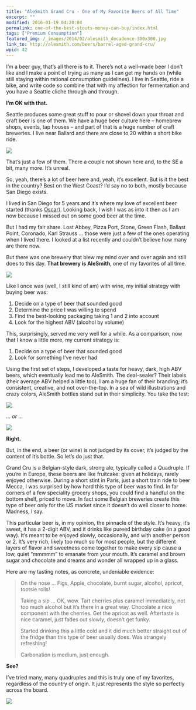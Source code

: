 ```yaml
---
title: "AleSmith Grand Cru - One of My Favorite Beers of All Time"
excerpt: ""
modified: 2016-01-19 04:20:04
permalink: one-of-the-best-stouts-money-can-buy/index.html
tags: ["Premium Consumption"]
featured_img: /_images/2014/02/alesmith_decadence-300x300.jpg
link_to: http://alesmith.com/beers/barrel-aged-grand-cru/
wpid: 42
---
```



I’m a beer guy, that’s all there is to it. There’s not a well-made beer I don’t like and I make a point of trying as many as I can get my hands on (while still staying within rational consumption guidelines). I live in Seattle, ride a bike, and write code so combine that with my affection for fermentation and you have a Seattle cliche through and through.

**I’m OK with that.**

Seattle produces some great stuff to pour or shovel down your throat and craft beer is one of them. We have a huge beer culture here – homebrew shops, events, tap houses – and part of that is a huge number of craft breweries. I live near Ballard and there are close to 20 within a short bike ride.

![](/_images/2014/02/Screenshot-2015-01-03-09.51.29.png)

That’s just a few of them. There a couple not shown here and, to the SE a bit, many more. It’s unreal.

So, yeah, there’s a lot of beer here and, yeah, it’s excellent. But is it the best in the country? Best on the West Coast? I’d say no to both, mostly because San Diego exists.

I lived in San Diego for 5 years and it’s where my love of excellent beer started (thanks [Oscar](http://instagram.com/peopleofthesun)). Looking back, I wish I was as into it then as I am now because I missed out on some good beer at the time.

But I had my fair share. Lost Abbey, Pizza Port, Stone, Green Flash, Ballast Point, Coronado, Karl Strauss … those were just a few of the ones operating when I lived there. I looked at a list recently and couldn’t believe how many are there now.

But there was one brewery that blew my mind over and over again and still does to this day. **That brewery is AleSmith**, one of my favorites of all time.

![](/_images/2014/02/140.jpg)

Like I once was (well, I still kind of am) with wine, my initial strategy with buying beer was:

1. Decide on a type of beer that sounded good
2. Determine the price I was willing to spend
3. Find the best-looking packaging taking 1 and 2 into account
4. Look for the highest ABV (alcohol by volume)

This, surprisingly, served me very well for a while. As a comparison, now that I know a little more, my current strategy is:

1. Decide on a type of beer that sounded good
2. Look for something I’ve never had

Using the first set of steps, I developed a taste for heavy, dark, high ABV beers, which eventually lead me to AleSmith. The deal-sealer? Their labels (their average ABV helped a little too). I am a huge fan of their branding; it’s consistent, creative, and not over-the-top. In a sea of wild illustrations and crazy colors, AleSmith bottles stand out in their simplicity. You take the test:

![](/_images/2014/02/alesmith_decadence.jpg)

*… or …*

![](/_images/2014/02/317cd522e4ad43715a8d697eed160412.jpg)

**Right.**

But, in the end, a beer (or wine) is not judged by its cover, it’s judged by the content of it’s bottle. So let’s do just that.

Grand Cru is a Belgian-style dark, strong ale, typically called a Quadruple. If you’re in Europe, these beers are like fruitcake: given at holidays, rarely enjoyed otherwise. During a short stint in Paris, just a short train ride to beer Mecca, I was surprised by how hard this type of beer was to find. In far corners of a few speciality grocery shops, you could find a handful on the bottom shelf, priced to move. In fact some Belgian breweries create this type of beer only for the US market since it doesn’t do well closer to home. Madness, I say.

This particular beer is, in my opinion, the pinnacle of the style. It’s heavy, it’s sweet, it has a 2-digit ABV, and it drinks like pureed birthday cake (in a good way). It’s meant to be enjoyed slowly, occasionally, and with another person or 2. It’s very rich, likely too much so for most people, but the different layers of flavor and sweetness come together to make every sip cause a low, quiet “mmmmm” to emanate from your mouth. It’s caramel and brown sugar and chocolate and dreams and wonder all wrapped up in a glass.

Here are my tasting notes, as concrete, undeniable evidence:

> On the nose … Figs, Apple, chocolate, burnt sugar, alcohol, apricot, tootsie rolls!
>
> Taking a sip … OK, wow. Tart cherries plus caramel immediately, not too much alcohol but it’s there in a great way. Chocolate a nice component with the cherries. Get the apricot as well. Aftertaste is nice caramel, just fades out slowly, doesn’t get funky.
>
> Started drinking this a little cold and it did much better straight out of the fridge than this type of beer usually does. Was strangely refreshing!
>
> Carbonation is medium, just enough.

**See?**

I’ve tried many, many quadruples and this is truly one of my favorites, regardless of the country of origin. It just represents the style so perfectly across the board.

![](/_images/2015/02/pc_logo_023.png)
